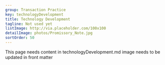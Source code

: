 ```yaml
---
group: Transaction Practice
key: technologyDevelopment
title: Technology Development
tagline: Not used yet
listImage: http://via.placeholder.com/100x100
detailImage: photos/Promissory_Note.jpg
sortOrder: 50
---
```

This page needs content in technologyDevelopment.md
image needs to be updated in front matter